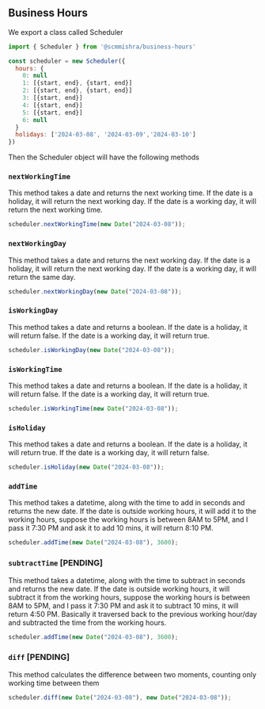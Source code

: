## Business Hours

We export a class called Scheduler

```js
import { Scheduler } from '@scmmishra/business-hours'

const scheduler = new Scheduler({
  hours: {
    0: null
    1: [{start, end}, {start, end}]
    2: [{start, end}, {start, end}]
    3: [{start, end}]
    4: [{start, end}]
    5: [{start, end}]
    6: null
  }
  holidays: ['2024-03-08', '2024-03-09','2024-03-10']
})
```

Then the Scheduler object will have the following methods

### `nextWorkingTime`

This method takes a date and returns the next working time. If the date is a holiday, it will return the next working day. If the date is a working day, it will return the next working time.

```js
scheduler.nextWorkingTime(new Date("2024-03-08"));
```

### `nextWorkingDay`

This method takes a date and returns the next working day. If the date is a holiday, it will return the next working day. If the date is a working day, it will return the same day.

```js
scheduler.nextWorkingDay(new Date("2024-03-08"));
```

### `isWorkingDay`

This method takes a date and returns a boolean. If the date is a holiday, it will return false. If the date is a working day, it will return true.

```js
scheduler.isWorkingDay(new Date("2024-03-08"));
```

### `isWorkingTime`

This method takes a date and returns a boolean. If the date is a holiday, it will return false. If the date is a working day, it will return true.

```js
scheduler.isWorkingTime(new Date("2024-03-08"));
```

### `isHoliday`

This method takes a date and returns a boolean. If the date is a holiday, it will return true. If the date is a working day, it will return false.

```js
scheduler.isHoliday(new Date("2024-03-08"));
```

### `addTime`

This method takes a datetime, along with the time to add in seconds and returns the new date. If the date is outside working hours, it will add it to the working hours, suppose the working hours is between 8AM to 5PM, and I pass it 7:30 PM and ask it to add 10 mins, it will return 8:10 PM.

```js
scheduler.addTime(new Date("2024-03-08"), 3600);
```

### `subtractTime` [PENDING]

This method takes a datetime, along with the time to subtract in seconds and returns the new date. If the date is outside working hours, it will subtract it from the working hours, suppose the working hours is between 8AM to 5PM, and I pass it 7:30 PM and ask it to subtract 10 mins, it will return 4:50 PM. Basically it traversed back to the previous working hour/day and subtracted the time from the working hours.

```js
scheduler.addTime(new Date("2024-03-08"), 3600);
```

### `diff` [PENDING]

This method calculates the difference between two moments, counting only working time between them

```js
scheduler.diff(new Date("2024-03-08"), new Date("2024-03-08"));
```
